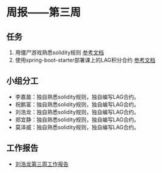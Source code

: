 # 周报——第三周

## 任务
1. 用僵尸游戏熟悉solidity规则 [参考文档](https://cryptozombies.io/en/lesson)
2. 使用spring-boot-starter部署课上的LAG积分合约 [参考文档](https://github.com/FISCO-BCOS/spring-boot-starter/blob/master/doc/README_CN.md)

## 小组分工
- 李嘉晨：独自熟悉solidity规则，独自编写LAG合约。
- 祝鹏富：独自熟悉solidity规则，独自编写LAG合约。
- 刘浩龙：独自熟悉solidity规则，独自编写LAG合约。
- 郑宜静：独自熟悉solidity规则，独自编写LAG合约。
- 莫泽威：独自熟悉solidity规则，独自编写LAG合约。

## 工作报告
- [刘浩龙第三周工作报告](https://github.com/webanklabgroup5/webank/blob/master/day2/%E5%88%98%E6%B5%A9%E9%BE%99/week3.md)
